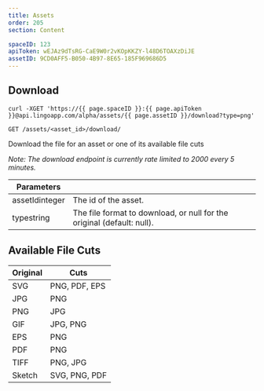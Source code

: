 ```yaml
---
title: Assets
order: 205
section: Content

spaceID: 123
apiToken: wEJAz9dTsRG-CaE9W0r2vKOpKKZY-l48D6TOAXzDiJE
assetID: 9CD0AFF5-B050-4B97-8E65-185F969686D5
---
```


## Download

```shell
curl -XGET 'https://{{ page.spaceID }}:{{ page.apiToken }}@api.lingoapp.com/alpha/assets/{{ page.assetID }}/download?type=png'
```

`GET /assets/<asset_id>/download/`

Download the file for an asset or one of its available file cuts

_Note: The download endpoint is currently rate limited to 2000 every 5 minutes._

| Parameters                                   |                                                                        |
| -------------------------------------------- | ---------------------------------------------------------------------- |
| assetId<span class="arg-type">integer</span> | The id of the asset.                                                   |
| type<span class="arg-type">string</span>     | The file format to download, or null for the original (default: null). |

## Available File Cuts

| Original | Cuts          |
| -------- | ------------- |
| SVG      | PNG, PDF, EPS |
| JPG      | PNG           |
| PNG      | JPG           |
| GIF      | JPG, PNG      |
| EPS      | PNG           |
| PDF      | PNG           |
| TIFF     | PNG, JPG      |
| Sketch   | SVG, PNG, PDF |
